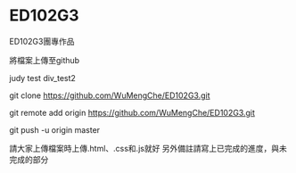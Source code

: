 # ED102G3
ED102G3團專作品

將檔案上傳至github


judy test
div_test2



git clone https://github.com/WuMengChe/ED102G3.git

git remote add origin https://github.com/WuMengChe/ED102G3.git

git push -u origin master


請大家上傳檔案時上傳.html、.css和.js就好
另外備註請寫上已完成的進度，與未完成的部分